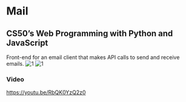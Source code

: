 # Mail
## CS50’s Web Programming with Python and JavaScript
Front-end for an email client that makes API calls to send and receive emails.
![1](https://cs50.harvard.edu/web/2020/projects/3/images/inbox.png)
![1](https://cs50.harvard.edu/web/2020/projects/3/images/email.png)

### Video
https://youtu.be/RbQK0YzQ2z0
